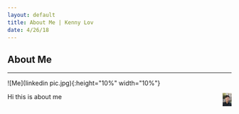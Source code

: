 ```yaml
---
layout: default
title: About Me | Kenny Lov
date: 4/26/18
---
```


## About Me
---
![Me](linkedin pic.jpg){:height="10%" width="10%"}

<img style="float: right;width:20px;height:30px;" src="linkedin pic.jpg">

Hi this is about me 
